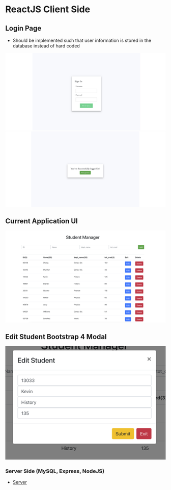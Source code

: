# ReactJS Client Side
 
## Login Page 
 - Should be implemented such that user information is stored in the database instead of hard coded

![Login1](https://github.com/kkemmere/Student-Manager-API/blob/main/images/Screen%20Shot%202022-10-17%20at%209.58.41%20PM.png)
![Login](https://github.com/kkemmere/Student-Manager-API/blob/main/images/Screen%20Shot%202022-10-17%20at%209.59.02%20PM.png)
<br/>

## Current Application UI 
![React](https://github.com/kkemmere/Student-Manager-API/blob/main/images/Screen%20Shot%202022-07-24%20at%206.14.41%20PM.png)
<br/>

## Edit Student Bootstrap 4 Modal
![Modal](https://github.com/kkemmere/Student-Manager-API/blob/main/images/Screen%20Shot%202022-07-26%20at%204.07.29%20PM.png)
<br/>

### Server Side (MySQL, Express, NodeJS)
 - [Server](https://github.com/kkemmere/Student-Manager-API/blob/main/READMEE.md)
